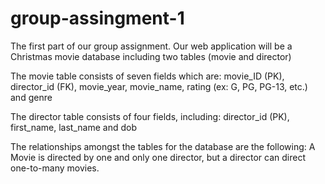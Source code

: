 # group-assingment-1
The first part of our group assignment. 
Our web application will be a Christmas movie database including two tables (movie and director) 

The movie table consists of seven fields which are: movie_ID (PK), director_id (FK), movie_year, movie_name, rating (ex: G, PG, PG-13, etc.) and genre

The director table consists of four fields, including: director_id (PK), first_name, last_name and dob


The relationships amongst the tables for the database are the following: 
  A Movie is directed by one and only one director, but a director can direct one-to-many movies. 



